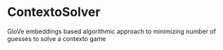 # ContextoSolver
GloVe embeddings based algorithmic approach to minimizing number of guesses to solve a contexto game
